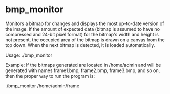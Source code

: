 # bmp\_monitor

Monitors a bitmap for changes and displays the most up-to-date version of the image.  If the amount of expected data (bitmap is assumed to have no compressed and 24-bit pixel format) for the bitmap's width and height is not present, the occupied area of the bitmap is drawn on a canvas from the top down.  When the next bitmap is detected, it is loaded automatically.

Usage: ./bmp\_monitor <file-prefix>

Example: If the bitmaps generated are located in /home/admin and will be generated with names frame1.bmp, frame2.bmp, frame3.bmp, and so on, then the proper way to run the program is:

./bmp\_monitor /home/admin/frame
